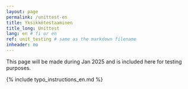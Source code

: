 ```yaml
---
layout: page
permalink: /unittest-en
title: Yksikkötestaaminen
title_long: Unittest
lang: en # fi or en
ref: unit_testing # same as the markdown filename
inheader: no
---
```


This page will be made during Jan 2025 and is included here for testing purposes. 


{% include typo_instructions_en.md %}
